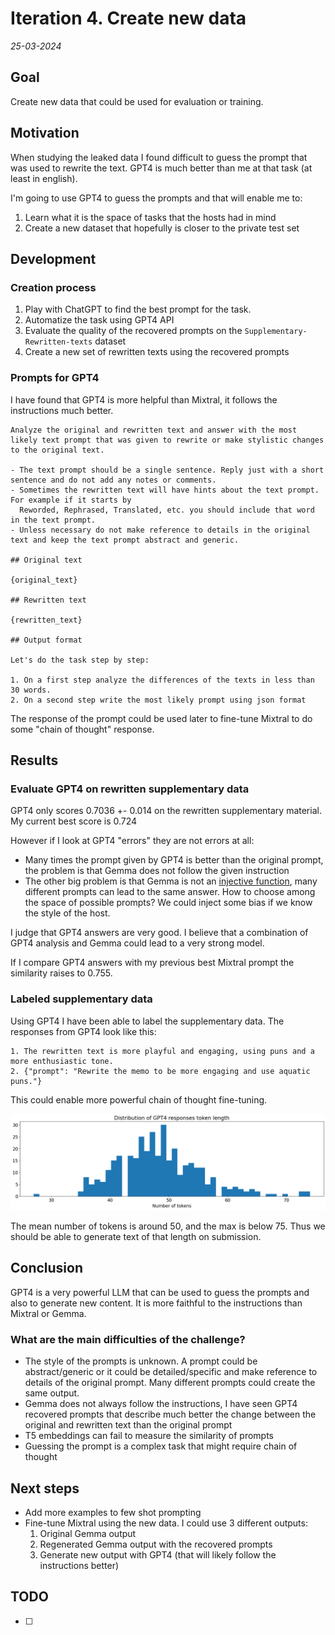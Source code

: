 # Iteration 4. Create new data

_25-03-2024_

<!---
The work is done using short iterations. Each iteration needs to have a very
clear goal. This allows to gain greater knowledge of the problem on each iteration.
--->

## Goal

Create new data that could be used for evaluation or training.

## Motivation

When studying the leaked data I found difficult to guess the prompt that was used to rewrite the text. GPT4 is much better than me at that task (at least in english).

I'm going to use GPT4 to guess the prompts and that will enable me to:

1. Learn what it is the space of tasks that the hosts had in mind
2. Create a new dataset that hopefully is closer to the private test set

## Development

### Creation process

1. Play with ChatGPT to find the best prompt for the task.
2. Automatize the task using GPT4 API
3. Evaluate the quality of the recovered prompts on the `Supplementary-Rewritten-texts` dataset
4. Create a new set of rewritten texts using the recovered prompts

### Prompts for GPT4

I have found that GPT4 is more helpful than Mixtral, it follows the instructions much better.

```
Analyze the original and rewritten text and answer with the most likely text prompt that was given to rewrite or make stylistic changes to the original text.

- The text prompt should be a single sentence. Reply just with a short sentence and do not add any notes or comments.
- Sometimes the rewritten text will have hints about the text prompt. For example if it starts by
  Reworded, Rephrased, Translated, etc. you should include that word in the text prompt.
- Unless necessary do not make reference to details in the original text and keep the text prompt abstract and generic.

## Original text

{original_text}

## Rewritten text

{rewritten_text}

## Output format

Let's do the task step by step:

1. On a first step analyze the differences of the texts in less than 30 words.
2. On a second step write the most likely prompt using json format
```

The response of the prompt could be used later to fine-tune Mixtral to do some "chain of thought" response.

## Results

### Evaluate GPT4 on rewritten supplementary data

GPT4 only scores 0.7036 +- 0.014 on the rewritten supplementary material. My current best score is 0.724

However if I look at GPT4 "errors" they are not errors at all:

- Many times the prompt given by GPT4 is better than the original prompt, the problem is that Gemma does not follow the given instruction
- The other big problem is that Gemma is not an [injective function](https://en.wikipedia.org/wiki/Injective_function), many different prompts can lead to the same answer. How to choose among the space of possible prompts? We could inject some
bias if we know the style of the host.

I judge that GPT4 answers are very good. I believe that a combination of GPT4 analysis and Gemma could lead to a very strong model.

If I compare GPT4 answers with my previous best Mixtral prompt the similarity raises to 0.755.

### Labeled supplementary data

Using GPT4 I have been able to label the supplementary data. The responses from GPT4 look like this:

```
1. The rewritten text is more playful and engaging, using puns and a more enthusiastic tone.
2. {"prompt": "Rewrite the memo to be more engaging and use aquatic puns."}
```

This could enable more powerful chain of thought fine-tuning.

![gpt4_responses_token_length](res/gpt4_responses_token_length.png)

The mean number of tokens is around 50, and the max is below 75. Thus we should be able to generate text of that length on submission.

## Conclusion

GPT4 is a very powerful LLM that can be used to guess the prompts and also to generate new content.
It is more faithful to the instructions than Mixtral or Gemma.

### What are the main difficulties of the challenge?

- The style of the prompts is unknown. A prompt could be abstract/generic or it could be detailed/specific and make reference
to details of the original prompt. Many different prompts could create the same output.
- Gemma does not always follow the instructions, I have seen GPT4 recovered prompts that describe
  much better the change between the original and rewritten text than the original prompt
- T5 embeddings can fail to measure the similarity of prompts
- Guessing the prompt is a complex task that might require chain of thought

## Next steps

- Add more examples to few shot prompting
- Fine-tune Mixtral using the new data. I could use 3 different outputs:
  1. Original Gemma output
  2. Regenerated Gemma output with the recovered prompts
  3. Generate new output with GPT4 (that will likely follow the instructions better)

## TODO

- [ ]

